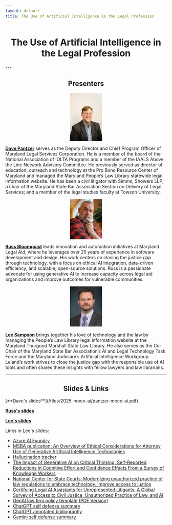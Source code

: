 ```yaml
---
layout: default
title: The Use of Artificial Intelligence in the Legal Profession
---
```


<h1 align="center"><strong>The Use of Artificial Intelligence in the Legal Profession</strong> </h1>
---

<h2 align="center">Presenters </h2>

<div align="center">
<img src="/images/dave.jpg" alt="Dave Pantzer" align="center" style="width:100px;">
</div>

[**Dave Pantzer**](https://www.linkedin.com/in/davepantzer/) serves as the Deputy Director and Chief Program Officer of Maryland Legal Services Corporation.  He is a member of the board of the National Association of IOLTA Programs and a member of the IAALS Above the Line Network Advisory Committee. He previously served as director of education, outreach and technology at the Pro Bono Resource Center of Maryland and managed the Maryland People’s Law Library statewide legal information website. He has been a civil litigator with Simms, Showers LLP; a chair of the Maryland State Bar Association Section on Delivery of Legal Services; and a member of the legal studies faculty at Towson University. 

<div align="center">
<img src="/images/russ-ig.jpg" alt="Russ Bloomquist" align="center" style="width:100px;">
</div>

[**Russ Bloomquist**](https://www.linkedin.com/in/russ-bloomquist/) leads innovation and automation initiatives at Maryland Legal Aid, where he leverages over 25 years of experience in software development and design. His work centers on closing the justice gap through technology, with a focus on ethical AI integration, data-driven efficiency, and scalable, open-source solutions. Russ is a passionate advocate for using generative AI to increase capacity across legal aid organizations and improve outcomes for vulnerable communities. 

<div align="center">
  <img src="/images/sampson-headshot-small.jpg" alt="Leland Sampson" width="100">
</div>


[**Lee Sampson**](https://www.linkedin.com/in/leland-sampson-esq/) brings together his love of technology and the law by managing the People’s Law Library legal information website at the Maryland Thurgood Marshall State Law Library. He also serves as the Co-Chair of the Maryland State Bar Association’s AI and Legal Technology Task Force and the Maryland Judiciary’s Artificial Intelligence Workgroup. Leland’s work strives to close the justice gap with the responsible use of AI tools and often shares these insights with fellow lawyers and law librarians. 

---
<h2 align="center">Slides & Links</h2>
[**Dave's slides**](/files/2025-moco-ai/pantzer-moco-ai.pdf) 

[**Russ's slides**](/files/2025-Delaware-AI/mla-leveraging-ai.pdf) 

[**Lee's slides**](/files/2025-moco-ai/sampson-moco-ai.pdf) 

Links in Lee's slides:
- [Azure AI Foundry](https://learn.microsoft.com/en-us/azure/ai-foundry/tutorials/deploy-chat-web-app)
- [MSBA publication: An Overview of Ethical Considerations for Attorney Use of Generative Artificial Intelligence Technologies](https://www.msba.org/common/Uploaded%20files/Downloads/EPUB/An%20Overview%20of%20Ethical%20Considerations%20for%20Attorney%20Use.pdf)
- [Hallucination tracker](https://www.damiencharlotin.com/hallucinations/)
- [The Impact of Generative AI on Critical Thinking: Self-Reported Reductions in Cognitive Effort and Confidence Effects From a Survey of Knowledge Workers](https://www.microsoft.com/en-us/research/wp-content/uploads/2025/01/lee_2025_ai_critical_thinking_survey.pdf)
- [National Center for State Courts: Modernizing unauthorized practice of law regulations to embrace technology, improve access to justice](https://www.ncsc.org/resources-courts/modernizing-unauthorized-practice-law-regulations-embrace-technology-improve)
- [Certifying Legal AI Assistants for Unrepresented Litigants: A Global Survey of Access to Civil Justice, Unauthorized Practice of Law, and AI](https://papers.ssrn.com/sol3/papers.cfm?abstract_id=4901658)
- [GenAI law firm policy template](/files/2025-Delaware-AI/GAI-Policy.docx)  [(PDF Version)](/files/2025-Delaware-AI/GAI-Policy.pdf)
- [ChatGPT self defense summary](/files/2025-Delaware-AI/Chat-GPT-self-defense.pdf)
- [ChatGPT annotated bibliography](/files/2025-Delaware-AI/Chat-GPT-self-defense-bibliography.pdf)
- [Gemini self defense summary](/files/2025-Delaware-AI/Gemini-Self-Defense.pdf)



